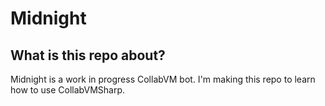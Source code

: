 # Midnight

## What is this repo about?
Midnight is a work in progress CollabVM bot. I'm making this repo to learn how to use CollabVMSharp.